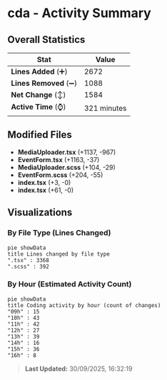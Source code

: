 # cda - Activity Summary 

## Overall Statistics

| Stat                   | Value                                                             |
| ---------------------- | ----------------------------------------------------------------- |
| **Lines Added** (➕)   | 2672                                          |
| **Lines Removed** (➖) | 1088                                        |
| **Net Change** (↕)    | 1584                |
| **Active Time** (⌚)   | 321 minutes |


## Modified Files
- **MediaUploader.tsx** (+1137, -967)
- **EventForm.tsx** (+1163, -37)
- **MediaUploader.scss** (+104, -29)
- **EventForm.scss** (+204, -55)
- **index.tsx** (+3, -0)
- **index.tsx** (+61, -0)

## Visualizations

### By File Type (Lines Changed)

```mermaid
pie showData
title Lines changed by file type
".tsx" : 3368
".scss" : 392
```

### By Hour (Estimated Activity Count)

```mermaid
pie showData
title Coding activity by hour (count of changes)
"09h" : 15
"10h" : 43
"11h" : 42
"12h" : 27
"13h" : 39
"14h" : 16
"15h" : 36
"16h" : 8
```


> **Last Updated:** 30/09/2025, 16:32:19